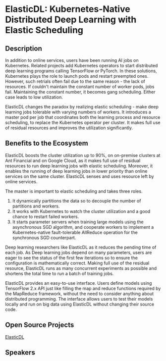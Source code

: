 # ElasticDL: Kubernetes-Native Distributed Deep Learning with Elastic Scheduling

## Description

In addition to online services, users have been running AI jobs on Kubernetes.
Related projects add Kubernetes operators to start distributed deep learning
programs calling TensorFlow or PyTorch. In these solutions, Kubernetes plays the
role to launch pods and restart preempted ones. However, such retrials often fail
due to the same reason - the lack of resources. If couldn't maintain the constant
number of worker pods, jobs fail. Maintaining the constant number, it becomes gang
scheduling. Either case leads to low utilization.

ElasticDL changes the paradox by realizing elastic scheduling - make deep learning
jobs tolerable with varying numbers of workers. It introduces a master pod per job
that coordinates both the learning process and resource scheduling, to replace the
Kubernetes operator per cluster. It makes full use of residual resources and
improves the utilization significantly.

## Benefits to the Ecosystem

ElasticDL boosts the cluster utilization up to 90%, on on-premise clusters at Ant
Financial and on Google Cloud, as it makes full use of residual resources to run
deep learning jobs with elastic scheduling. Moreover, it enables the running of
deep learning jobs in lower priority than online services on the same cluster.
ElasticDL senses and uses resource left by online services.

The master is important to elastic scheduling and takes three roles.

1. It dynamically partitions the data so to decouple the number of partitions
and workers.
2. It works with Kubernetes to watch the cluster utilization and a good chance
to restart failed workers.
3. It starts parameter servers when training large models using the
asynchronous SGD algorithm, and cooperate workers to implement a
Kubernetes-native fault-tolerable AllReduce operation for the synchronous SGD
counterpart.

Deep learning researchers like ElasticDL as it reduces the pending time of each
job. As Deep learning jobs depend on many parameters, users are eager to see the
status of the first few iterations so to ensure the configuration is
mathematically correct. Making full use of the residual resource, ElasticDL runs
as many concurrent experiments as possible and shortens the total time to run a
batch of training jobs.

ElasticDL provides an easy-to-use interface. Users define models using
TensorFlow 2.x API just like filling the map and reduce functions required by
the MapReduce framework, without the need to consider anything about
distributed programming. The interface allows users to test their models
locally and run on big data using ElasticDL without changing their source code.

## Open Source Projects

[ElasticDL](https://github.com/sql-machine-learning/elasticdl)

## Speakers

